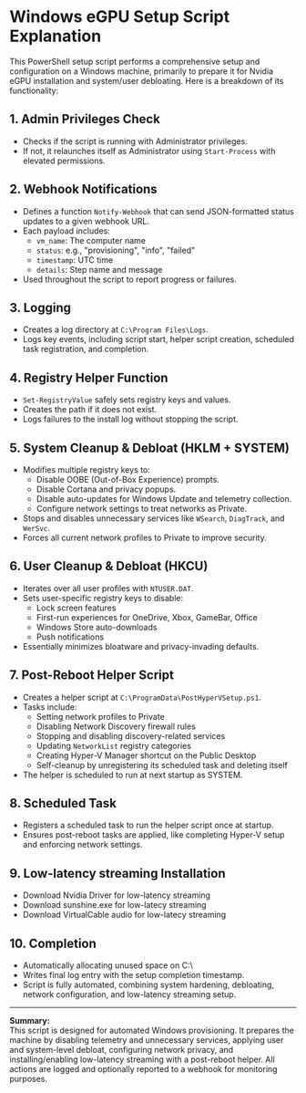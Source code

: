# Windows eGPU Setup Script Explanation

This PowerShell setup script performs a comprehensive setup and configuration on a Windows machine, primarily to prepare it for Nvidia eGPU installation and system/user debloating. Here is a breakdown of its functionality:

## 1. Admin Privileges Check

- Checks if the script is running with Administrator privileges.
- If not, it relaunches itself as Administrator using `Start-Process` with elevated permissions.

## 2. Webhook Notifications

- Defines a function `Notify-Webhook` that can send JSON-formatted status updates to a given webhook URL.
- Each payload includes:
  - `vm_name`: The computer name
  - `status`: e.g., "provisioning", "info", "failed"
  - `timestamp`: UTC time
  - `details`: Step name and message
- Used throughout the script to report progress or failures.

## 3. Logging

- Creates a log directory at `C:\Program Files\Logs`.
- Logs key events, including script start, helper script creation, scheduled task registration, and completion.

## 4. Registry Helper Function

- `Set-RegistryValue` safely sets registry keys and values.
- Creates the path if it does not exist.
- Logs failures to the install log without stopping the script.

## 5. System Cleanup & Debloat (HKLM + SYSTEM)

- Modifies multiple registry keys to:
  - Disable OOBE (Out-of-Box Experience) prompts.
  - Disable Cortana and privacy popups.
  - Disable auto-updates for Windows Update and telemetry collection.
  - Configure network settings to treat networks as Private.
- Stops and disables unnecessary services like `WSearch`, `DiagTrack`, and `WerSvc`.
- Forces all current network profiles to Private to improve security.

## 6. User Cleanup & Debloat (HKCU)

- Iterates over all user profiles with `NTUSER.DAT`.
- Sets user-specific registry keys to disable:
  - Lock screen features
  - First-run experiences for OneDrive, Xbox, GameBar, Office
  - Windows Store auto-downloads
  - Push notifications
- Essentially minimizes bloatware and privacy-invading defaults.

## 7. Post-Reboot Helper Script

- Creates a helper script at `C:\ProgramData\PostHyperVSetup.ps1`.
- Tasks include:
  - Setting network profiles to Private
  - Disabling Network Discovery firewall rules
  - Stopping and disabling discovery-related services
  - Updating `NetworkList` registry categories
  - Creating Hyper-V Manager shortcut on the Public Desktop
  - Self-cleanup by unregistering its scheduled task and deleting itself
- The helper is scheduled to run at next startup as SYSTEM.

## 8. Scheduled Task

- Registers a scheduled task to run the helper script once at startup.
- Ensures post-reboot tasks are applied, like completing Hyper-V setup and enforcing network settings.

## 9. Low-latency streaming Installation

- Download Nvidia Driver for low-latency streaming
- Download sunshine.exe for low-latecy streaming
- Download VirtualCable audio for low-latecy streaming

## 10. Completion

- Automatically allocating unused space on C:\
- Writes final log entry with the setup completion timestamp.
- Script is fully automated, combining system hardening, debloating, network configuration, and low-latency streaming setup.

---

**Summary:**  
This script is designed for automated Windows provisioning. It prepares the machine by disabling telemetry and unnecessary services, applying user and system-level debloat, configuring network privacy, and installing/enabling low-latency streaming with a post-reboot helper. All actions are logged and optionally reported to a webhook for monitoring purposes.
